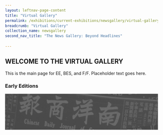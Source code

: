 ```yaml
---
layout: leftnav-page-content
title: "Virtual Gallery"
permalink: /exhibitions/current-exhibitions/newsgallery/virtual-gallery/
breadcrumb: "Virtual Gallery"
collection_name: newsgallery
second_nav_title: "The News Gallery: Beyond Headlines"

---
```


<h2>WELCOME TO THE VIRTUAL GALLERY</h2>

<p>This is the main page for EE, BES, and F/F. Placeholder text goes here.</p>

<div class="sgds-container__exh__card padding padding--bottom--lg">
    <div class="row">
        <div class="col padding--bottom--xs">
            <h3><strong>Early Editions</strong></h3>
        </div>
    </div>
    <div class="row">
        <div class="col is-full">
            <img src="/images/event-images/newsgallery/TNG_placeholder.jpg" alt="Early Editions">
        </div>
    </div>
</div>

